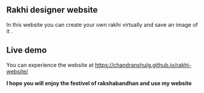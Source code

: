 ## Rakhi designer website 
In this website you can create your own rakhi virtually and save an image of it .

## Live demo 
You can experience the website at https://chandranshulg.github.io/rakhi-website/ 

**I hope you will enjoy the festivel of rakshabandhan and use my website**
